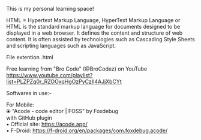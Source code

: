 This is my personal learning space!


HTML  =  Hypertext Markup Language, HyperText Markup Language or HTML is the standard markup language for documents designed to be displayed in a web browser. It defines the content and structure of web content. It is often assisted by technologies such as Cascading Style Sheets and scripting languages such as JavaScript.

File extention .html

Free learning from "Bro Code" (@BroCodez) on YouTube https://www.youtube.com/playlist?list=PLZPZq0r_RZOOxqHgOzPyCzIl4AJjXbCYt

Softwares in use:-

For Mobile: <br>
⦿ "Acode - code editor | FOSS" by Foxdebug <br>
with GitHub plugin <br>
• Official site: https://acode.app/ <br>
• F-Droid: https://f-droid.org/en/packages/com.foxdebug.acode/ <br>